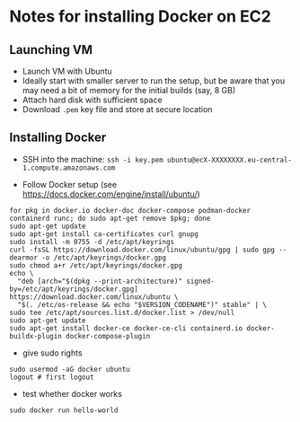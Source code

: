 # Notes for installing Docker on EC2

## Launching VM

- Launch VM with Ubuntu
- Ideally start with smaller server to run the setup, but be aware that you may need a bit of memory for the initial builds (say, 8 GB)
- Attach hard disk with sufficient space
- Download `.pem` key file and store at secure location
  
## Installing Docker
- SSH into the machine: `ssh -i key.pem ubuntu@ecX-XXXXXXXX.eu-central-1.compute.amazonaws.com`

- Follow Docker setup (see https://docs.docker.com/engine/install/ubuntu/)

```
for pkg in docker.io docker-doc docker-compose podman-docker containerd runc; do sudo apt-get remove $pkg; done
sudo apt-get update
sudo apt-get install ca-certificates curl gnupg
sudo install -m 0755 -d /etc/apt/keyrings
curl -fsSL https://download.docker.com/linux/ubuntu/gpg | sudo gpg --dearmor -o /etc/apt/keyrings/docker.gpg
sudo chmod a+r /etc/apt/keyrings/docker.gpg
echo \
  "deb [arch="$(dpkg --print-architecture)" signed-by=/etc/apt/keyrings/docker.gpg] https://download.docker.com/linux/ubuntu \
  "$(. /etc/os-release && echo "$VERSION_CODENAME")" stable" | \
sudo tee /etc/apt/sources.list.d/docker.list > /dev/null
sudo apt-get update
sudo apt-get install docker-ce docker-ce-cli containerd.io docker-buildx-plugin docker-compose-plugin
```

- give sudo rights
  
```
sudo usermod -aG docker ubuntu
logout # first logout
```

- test whether docker works

`sudo docker run hello-world`
